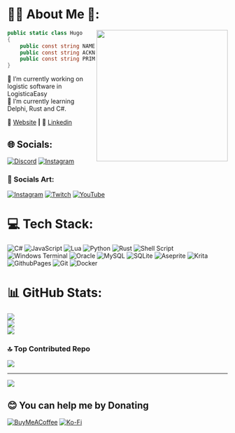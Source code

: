 # 👩‍💻 About Me 💫:

<img align="right" width="300" src="https://c.tenor.com/AlUkiGkR2j8AAAAC/new-game-ahagon-umiko-programming.gif" />

```c#
public static class Hugo
{
    public const string NAME = "Hugo Macedo";
    public const string ACKNOWLEDGEMENTS = "Student Analysis and Systems Development";
    public const string PRIMARY_SKILLSET = "Programmer - Indie Game Developer";
}
```

🔭 I’m currently working on logistic software in LogisticaEasy
<br>
🌱 I’m currently learning Delphi, Rust and C#.

🏡 [Website](https://hugomacedox6.github.io/) **|**
👔 [Linkedin](https://www.linkedin.com/in/hugo-macedo-23a9a6239/)

## 🌐 Socials:

[![Discord](https://img.shields.io/badge/Discord-%237289DA.svg?logo=discord&logoColor=white)](https://discord.gg/hmfeear)
[![Instagram](https://img.shields.io/badge/Instagram-%23E4405F.svg?logo=Instagram&logoColor=white)](https://instagram.com/hugomacedox6) 
### 🎨 Socials Art: 
[![Instagram](https://img.shields.io/badge/Instagram-%23E4405F.svg?logo=Instagram&logoColor=white)](https://instagram.com/hmfear) 
[![Twitch](https://img.shields.io/badge/Twitch-%239146FF.svg?logo=Twitch&logoColor=white)](https://twitch.tv/hmfearart) 
[![YouTube](https://img.shields.io/badge/YouTube-%23FF0000.svg?logo=YouTube&logoColor=white)](https://youtube.com/@UCeCCWBp6AnDAC_bKQ8fu7KA)

# 💻 Tech Stack:

![C#](https://img.shields.io/badge/c%23-%23239120.svg?style=for-the-badge&logo=csharp&logoColor=white) ![JavaScript](https://img.shields.io/badge/javascript-%23323330.svg?style=for-the-badge&logo=javascript&logoColor=%23F7DF1E) ![Lua](https://img.shields.io/badge/lua-%232C2D72.svg?style=for-the-badge&logo=lua&logoColor=white) ![Python](https://img.shields.io/badge/python-3670A0?style=for-the-badge&logo=python&logoColor=ffdd54) ![Rust](https://img.shields.io/badge/rust-%23000000.svg?style=for-the-badge&logo=rust&logoColor=white) ![Shell Script](https://img.shields.io/badge/shell_script-%23121011.svg?style=for-the-badge&logo=gnu-bash&logoColor=white) ![Windows Terminal](https://img.shields.io/badge/Windows%20Terminal-%234D4D4D.svg?style=for-the-badge&logo=windows-terminal&logoColor=white) ![Oracle](https://img.shields.io/badge/Oracle-F80000?style=for-the-badge&logo=oracle&logoColor=white) ![MySQL](https://img.shields.io/badge/mysql-4479A1.svg?style=for-the-badge&logo=mysql&logoColor=white) ![SQLite](https://img.shields.io/badge/sqlite-%2307405e.svg?style=for-the-badge&logo=sqlite&logoColor=white) ![Aseprite](https://img.shields.io/badge/Aseprite-FFFFFF?style=for-the-badge&logo=Aseprite&logoColor=#7D929E) ![Krita](https://img.shields.io/badge/Krita-203759?style=for-the-badge&logo=krita&logoColor=EEF37B) ![GithubPages](https://img.shields.io/badge/github%20pages-121013?style=for-the-badge&logo=github&logoColor=white) ![Git](https://img.shields.io/badge/git-%23F05033.svg?style=for-the-badge&logo=git&logoColor=white) ![Docker](https://img.shields.io/badge/docker-%230db7ed.svg?style=for-the-badge&logo=docker&logoColor=white)

# 📊 GitHub Stats:

![](https://github-readme-stats.vercel.app/api?username=hugomacedox6&theme=dracula&hide_border=false&include_all_commits=false&count_private=false)<br/>
![](https://github-readme-streak-stats.herokuapp.com/?user=hugomacedox6&theme=dracula&hide_border=false)<br/>
![](https://github-readme-stats.vercel.app/api/top-langs/?username=hugomacedox6&theme=dracula&hide_border=false&include_all_commits=false&count_private=false&layout=compact)

<!-- ## 🏆 GitHub Trophies
![](https://github-profile-trophy.vercel.app/?username=hugomacedox6&theme=dracula&no-frame=false&no-bg=false&margin-w=4) -->

### 🔝 Top Contributed Repo

![](https://github-contributor-stats.vercel.app/api?username=hugomacedox6&limit=5&theme=dracula&combine_all_yearly_contributions=true)

---

[![](https://visitcount.itsvg.in/api?id=hugomacedox6&icon=2&color=10)](https://visitcount.itsvg.in)

## 😊 You can help me by Donating

[![BuyMeACoffee](https://img.shields.io/badge/Buy%20Me%20a%20Coffee-ffdd00?style=for-the-badge&logo=buy-me-a-coffee&logoColor=black)](https://buymeacoffee.com/hmfear) [![Ko-Fi](https://img.shields.io/badge/Ko--fi-F16061?style=for-the-badge&logo=ko-fi&logoColor=white)](https://ko-fi.com/fear40270#)

<!-- Proudly created with GPRM ( https://gprm.itsvg.in ) -->
